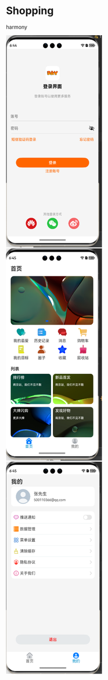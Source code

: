 # Shopping
harmony



<img src="doc/1.png" alt="示例图片" width="264" height="580">

<img src="doc/2.png" alt="示例图片" width="264" height="580">

<img src="doc/3.png" alt="示例图片" width="264" height="580">
